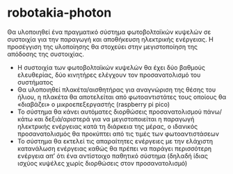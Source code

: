 # robotakia-photon

Θα υλοποιηθεί ένα πραγματικό σύστημα φωτοβολταϊκών κυψελών σε συστοιχία για την παραγωγή και αποθήκευση ηλεκτρικής ενέργειας. Η προσέγγιση της υλοποίησης θα στοχεύει στην μεγιστοποίηση της απόδοσης της συστοιχίας.
-	Η συστοιχία των φωτοβολταϊκών κυψελών θα έχει δύο βαθμούς ελευθερίας, δύο κινητήρες ελέγχουν τον προσανατολισμό του συστήματος
-	Θα υλοποιηθεί πλακέτα/αισθητήρας για αναγνώριση της θέσης του ήλιου, η πλακέτα θα αποτελείται από φωτοαντιστάτες τους οποίους θα «διαβάζει» ο μικροεπεξεργαστής (raspberry pi pico)
-	Το σύστημα θα κάνει αυτόματες διορθώσεις προσανατολισμού πάνω/κάτω και δεξιά/αριστερά για να μεγιστοποιείται η παραγωγή ηλεκτρικής ενέργειας κατά τη διάρκεια της μέρας, ο ιδανικός προσανατολισμός θα προκύπτει από τις τιμές των φωτοαντιστάσεων
-	Το σύστημα θα εκτελεί τις απαραίτητες ενέργειες με την ελάχιστη κατανάλωση ενέργειας καθώς θα πρέπει να παράγει περισσότερη ενέργεια απ’ ότι ένα αντίστοιχο παθητικό σύστημα (δηλαδή ίδιας ισχύος κυψέλες χωρίς διορθώσεις στον προσανατολισμό)
